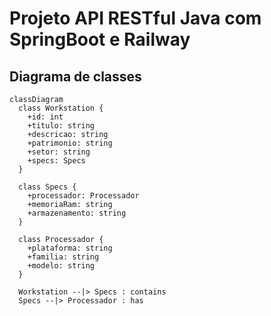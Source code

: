 # Projeto API RESTful Java com SpringBoot e Railway

## Diagrama de classes

```mermaid
classDiagram
  class Workstation {
    +id: int
    +titulo: string
    +descricao: string
    +patrimonio: string
    +setor: string
    +specs: Specs
  }

  class Specs {
    +processador: Processador
    +memoriaRam: string
    +armazenamento: string
  }

  class Processador {
    +plataforma: string
    +familia: string
    +modelo: string
  }

  Workstation --|> Specs : contains
  Specs --|> Processador : has
```